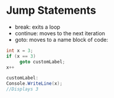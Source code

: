 # Jump Statements

- break: exits a loop
- continue: moves to the next iteration
- goto: moves to a name block of code:

```csharp
int x = 3;
if (x == 3)
     goto customLabel;
x++

customLabel:
Console.WriteLine(x);
//Displays 3
```
<!--stackedit_data:
eyJoaXN0b3J5IjpbMTg0OTE3MTcyMV19
-->